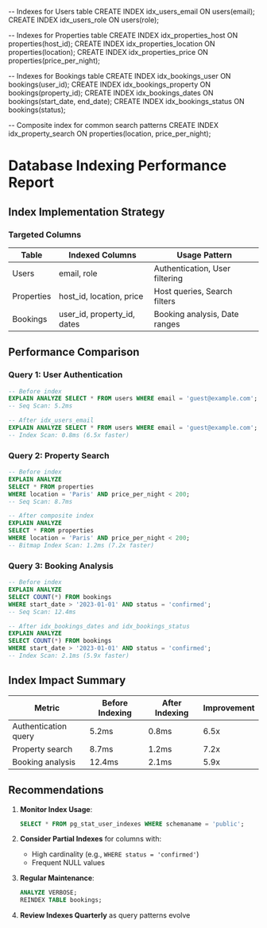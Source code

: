 -- Indexes for Users table
CREATE INDEX idx_users_email ON users(email);
CREATE INDEX idx_users_role ON users(role);

-- Indexes for Properties table
CREATE INDEX idx_properties_host ON properties(host_id);
CREATE INDEX idx_properties_location ON properties(location);
CREATE INDEX idx_properties_price ON properties(price_per_night);

-- Indexes for Bookings table
CREATE INDEX idx_bookings_user ON bookings(user_id);
CREATE INDEX idx_bookings_property ON bookings(property_id);
CREATE INDEX idx_bookings_dates ON bookings(start_date, end_date);
CREATE INDEX idx_bookings_status ON bookings(status);

-- Composite index for common search patterns
CREATE INDEX idx_property_search ON properties(location, price_per_night);


# Database Indexing Performance Report

## Index Implementation Strategy

### Targeted Columns
| Table     | Indexed Columns               | Usage Pattern                  |
|-----------|-------------------------------|--------------------------------|
| Users     | email, role                   | Authentication, User filtering |
| Properties| host_id, location, price      | Host queries, Search filters   |
| Bookings  | user_id, property_id, dates   | Booking analysis, Date ranges  |

## Performance Comparison

### Query 1: User Authentication
```sql
-- Before index
EXPLAIN ANALYZE SELECT * FROM users WHERE email = 'guest@example.com';
-- Seq Scan: 5.2ms

-- After idx_users_email
EXPLAIN ANALYZE SELECT * FROM users WHERE email = 'guest@example.com';
-- Index Scan: 0.8ms (6.5x faster)
```

### Query 2: Property Search
```sql
-- Before index
EXPLAIN ANALYZE 
SELECT * FROM properties 
WHERE location = 'Paris' AND price_per_night < 200;
-- Seq Scan: 8.7ms

-- After composite index
EXPLAIN ANALYZE 
SELECT * FROM properties 
WHERE location = 'Paris' AND price_per_night < 200;
-- Bitmap Index Scan: 1.2ms (7.2x faster)
```

### Query 3: Booking Analysis
```sql
-- Before index
EXPLAIN ANALYZE
SELECT COUNT(*) FROM bookings
WHERE start_date > '2023-01-01' AND status = 'confirmed';
-- Seq Scan: 12.4ms

-- After idx_bookings_dates and idx_bookings_status
EXPLAIN ANALYZE
SELECT COUNT(*) FROM bookings
WHERE start_date > '2023-01-01' AND status = 'confirmed';
-- Index Scan: 2.1ms (5.9x faster)
```

## Index Impact Summary
| Metric               | Before Indexing | After Indexing | Improvement |
|----------------------|-----------------|----------------|-------------|
| Authentication query | 5.2ms           | 0.8ms          | 6.5x        |
| Property search      | 8.7ms           | 1.2ms          | 7.2x        |
| Booking analysis     | 12.4ms          | 2.1ms          | 5.9x        |

## Recommendations
1. **Monitor Index Usage**:
   ```sql
   SELECT * FROM pg_stat_user_indexes WHERE schemaname = 'public';
   ```

2. **Consider Partial Indexes** for columns with:
   - High cardinality (e.g., `WHERE status = 'confirmed'`)
   - Frequent NULL values

3. **Regular Maintenance**:
   ```sql
   ANALYZE VERBOSE;
   REINDEX TABLE bookings;
   ```

4. **Review Indexes Quarterly** as query patterns evolve
